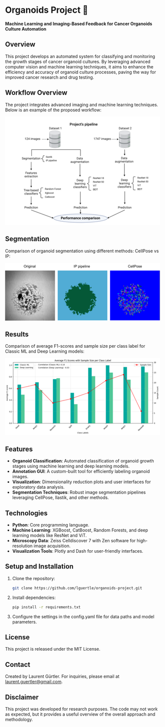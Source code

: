 # Organoids Project 🧬  
**Machine Learning and Imaging-Based Feedback for Cancer Organoids Culture Automation**  

## Overview  
This project develops an automated system for classifying and monitoring the growth stages of cancer organoid cultures. By leveraging advanced computer vision and machine learning techniques, it aims to enhance the efficiency and accuracy of organoid culture processes, paving the way for improved cancer research and drug testing.

## Workflow Overview  
The project integrates advanced imaging and machine learning techniques. Below is an example of the proposed workflow:  

![Workflow Diagram](docs/pipeline.png)  

## Segmentation  
Comparison of organoid segmentation using different methods: CellPose vs IP:  

![Comparison of Organoid Segmentation](docs/Example_CellPose_vs_IP.png)

## Results  
Comparison of average F1-scores and sample size per class label for Classic ML and Deep Learning models:  

![Comparison of F1-Scores](docs/deep_learning_vs_classic_ML.png)

## Features  
- **Organoid Classification**: Automated classification of organoid growth stages using machine learning and deep learning models.  
- **Annotation GUI**: A custom-built tool for efficiently labeling organoid images.  
- **Visualization**: Dimensionality reduction plots and user interfaces for exploratory data analysis.  
- **Segmentation Techniques**: Robust image segmentation pipelines leveraging CellPose, Ilastik, and other methods.  

## Technologies  
- **Python**: Core programming language.  
- **Machine Learning**: XGBoost, CatBoost, Random Forests, and deep learning models like ResNet and ViT.  
- **Microscopy Data**: Zeiss Celldiscover 7 with Zen software for high-resolution image acquisition.  
- **Visualization Tools**: Plotly and Dash for user-friendly interfaces.  

## Setup and Installation  
1. Clone the repository:  
   ```bash  
   git clone https://github.com/lguertle/organoids-project.git

2. Install dependencies:  
   ```bash  
   pip install -r requirements.txt

3. Configure the settings in the config.yaml file for data paths and model parameters.

## License
This project is released under the MIT License.

## Contact
Created by Laurent Gürtler.
For inquiries, please email at laurent.guertler@gmail.com.

## Disclaimer
This project was developed for research purposes. The code may not work as expected, but it provides a useful overview of the overall approach and methodology.
